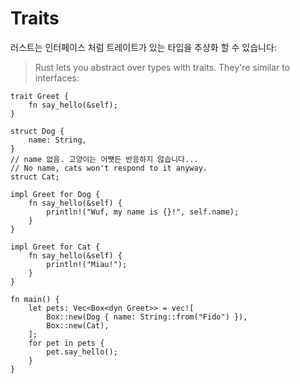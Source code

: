 # Traits
러스트는 인터페이스 처럼 트레이트가 있는 타입을 추상화 할 수 있습니다: 
> Rust lets you abstract over types with traits. They're similar to interfaces:

```rust,editable
trait Greet {
    fn say_hello(&self);
}

struct Dog {
    name: String,
}
// name 없음. 고양이는 어쨋든 반응하지 않습니다...
// No name, cats won't respond to it anyway.
struct Cat;  

impl Greet for Dog {
    fn say_hello(&self) {
        println!("Wuf, my name is {}!", self.name);
    }
}

impl Greet for Cat {
    fn say_hello(&self) {
        println!("Miau!");
    }
}

fn main() {
    let pets: Vec<Box<dyn Greet>> = vec![
        Box::new(Dog { name: String::from("Fido") }),
        Box::new(Cat),
    ];
    for pet in pets {
        pet.say_hello();
    }
}
```
